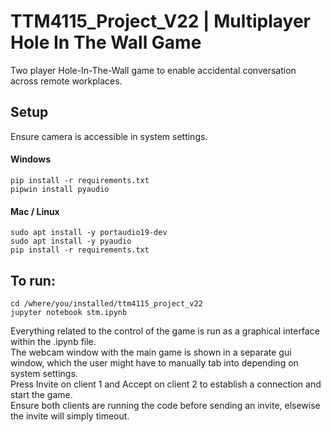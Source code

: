 # TTM4115_Project_V22 | Multiplayer Hole In The Wall Game
Two player Hole-In-The-Wall game to enable accidental conversation across remote workplaces.

## Setup
Ensure camera is accessible in system settings.
#### Windows
```
pip install -r requirements.txt
pipwin install pyaudio
```

#### Mac / Linux
```
sudo apt install -y portaudio19-dev
sudo apt install -y pyaudio
pip install -r requirements.txt
```

## To run:

```
cd /where/you/installed/ttm4115_project_v22
jupyter notebook stm.ipynb
```

Everything related to the control of the game is run as a graphical interface within the .ipynb file.  
The webcam window with the main game is shown in a separate gui window, which the user might have to manually tab into depending on system settings.  
Press Invite on client 1 and Accept on client 2 to establish a connection and start the game.  
Ensure both clients are running the code before sending an invite, elsewise the invite will simply timeout.  

